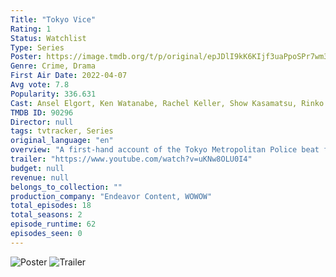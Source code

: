 ```yaml
---
Title: "Tokyo Vice"
Rating: 1
Status: Watchlist
Type: Series
Poster: https://image.tmdb.org/t/p/original/epJDlI9kK6KIjf3uaPpoSPr7wm3.jpg
Genre: Crime, Drama
First Air Date: 2022-04-07
Avg vote: 7.8
Popularity: 336.631
Cast: Ansel Elgort, Ken Watanabe, Rachel Keller, Show Kasamatsu, Rinko Kikuchi, Ayumi Ito, Yosuke Kubozuka, Miki Maya
TMDB ID: 90296
Director: null
tags: tvtracker, Series
original_language: "en"
overview: "A first-hand account of the Tokyo Metropolitan Police beat following Jake Adelstein, an American journalist who embeds himself into the Tokyo Vice police squad to reveal corruption. Based on Jake Adelstein’s non-fiction book of the same name."
trailer: "https://www.youtube.com/watch?v=uKNw8OLU0I4"
budget: null
revenue: null
belongs_to_collection: ""
production_company: "Endeavor Content, WOWOW"
total_episodes: 18
total_seasons: 2
episode_runtime: 62
episodes_seen: 0
---
```

![Poster](https://image.tmdb.org/t/p/original/epJDlI9kK6KIjf3uaPpoSPr7wm3.jpg)
![Trailer](https://www.youtube.com/watch?v=uKNw8OLU0I4)